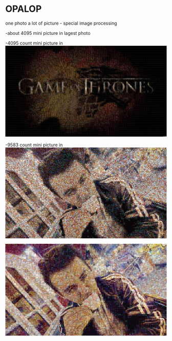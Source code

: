 # OPALOP
one photo a lot of picture - special image processing

-about 4095 mini picture in lagest photo

-4095 count mini picture in
![OnePhotoALofOfPictures](https://raw.githubusercontent.com/MSAlih1/OPALOP/master/game-of-thornes-opalop.jpg)

-9583 count mini picture in
![OnePhotoALofOfPictures](https://raw.githubusercontent.com/MSAlih1/OPALOP/master/self-test-24x24-opalop.jpg)

![OnePhotoALofOfPictures](https://raw.githubusercontent.com/MSAlih1/OPALOP/master/self-test-41x41-opalop.jpg)